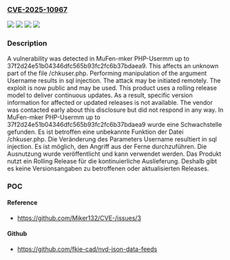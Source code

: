 ### [CVE-2025-10967](https://cve.mitre.org/cgi-bin/cvename.cgi?name=CVE-2025-10967)
![](https://img.shields.io/static/v1?label=Product&message=PHP-Usermm&color=blue)
![](https://img.shields.io/static/v1?label=Version&message=37f2d24e51b04346dfc565b93fc2fc6b37bdaea9%20&color=brightgreen)
![](https://img.shields.io/static/v1?label=Vulnerability&message=Injection&color=brightgreen)
![](https://img.shields.io/static/v1?label=Vulnerability&message=SQL%20Injection&color=brightgreen)

### Description

A vulnerability was detected in MuFen-mker PHP-Usermm up to 37f2d24e51b04346dfc565b93fc2fc6b37bdaea9. This affects an unknown part of the file /chkuser.php. Performing manipulation of the argument Username results in sql injection. The attack may be initiated remotely. The exploit is now public and may be used. This product uses a rolling release model to deliver continuous updates. As a result, specific version information for affected or updated releases is not available. The vendor was contacted early about this disclosure but did not respond in any way.
In MuFen-mker PHP-Usermm up to 37f2d24e51b04346dfc565b93fc2fc6b37bdaea9 wurde eine Schwachstelle gefunden. Es ist betroffen eine unbekannte Funktion der Datei /chkuser.php. Die Veränderung des Parameters Username resultiert in sql injection. Es ist möglich, den Angriff aus der Ferne durchzuführen. Die Ausnutzung wurde veröffentlicht und kann verwendet werden. Das Produkt nutzt ein Rolling Release für die kontinuierliche Auslieferung. Deshalb gibt es keine Versionsangaben zu betroffenen oder aktualisierten Releases.

### POC

#### Reference
- https://github.com/Miker132/CVE-/issues/3

#### Github
- https://github.com/fkie-cad/nvd-json-data-feeds

